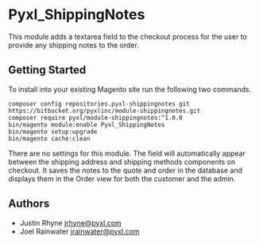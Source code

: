 # Pyxl_ShippingNotes
This module adds a textarea field to the checkout process for the user to provide any 
shipping notes to the order. 

## Getting Started
To install into your existing Magento site run the following two commands.

    composer config repositories.pyxl-shippingnotes git https://bitbucket.org/pyxlinc/module-shippingnotes.git
    composer require pyxl/module-shippingnotes:^1.0.0
    bin/magento module:enable Pyxl_ShippingNotes
    bin/magento setup:upgrade
    bin/magento cache:clean


There are no settings for this module. The field will automatically appear between the 
shipping address and shipping methods components on checkout. It saves the notes to the 
quote and order in the database and displays them in the Order view for both the customer
and the admin. 

## Authors
* Justin Rhyne <jrhyne@pyxl.com>
* Joel Rainwater <jrainwater@pyxl.com>
